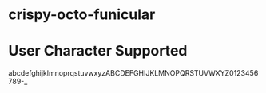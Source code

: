 # crispy-octo-funicular
# User Character Supported
abcdefghijklmnoprqstuvwxyzABCDEFGHIJKLMNOPQRSTUVWXYZ0123456789-_
